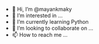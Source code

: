 - 👋 Hi, I’m @mayankmaky
- 👀 I’m interested in ...
- 🌱 I’m currently learning Python
- 💞️ I’m looking to collaborate on ...
- 📫 How to reach me ...

<!---
mayankmaky/mayankmaky is a ✨ special ✨ repository because its `README.md` (this file) appears on your GitHub profile.
You can click the Preview link to take a look at your changes.
--->
